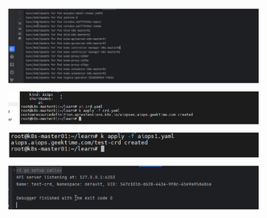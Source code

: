 

![img.png](img.png)





![img_1.png](img_1.png)

![img_2.png](img_2.png)

![img_3.png](img_3.png)